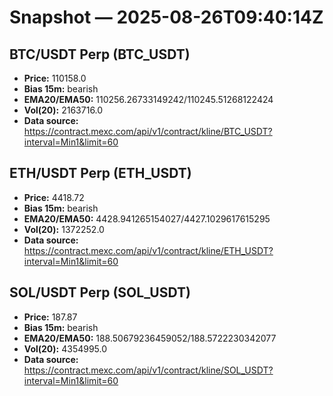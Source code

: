 # Snapshot — 2025-08-26T09:40:14Z

## BTC/USDT Perp (BTC_USDT)
- **Price:** 110158.0
- **Bias 15m:** bearish
- **EMA20/EMA50:** 110256.26733149242/110245.51268122424
- **Vol(20):** 2163716.0
- **Data source:** https://contract.mexc.com/api/v1/contract/kline/BTC_USDT?interval=Min1&limit=60

## ETH/USDT Perp (ETH_USDT)
- **Price:** 4418.72
- **Bias 15m:** bearish
- **EMA20/EMA50:** 4428.941265154027/4427.1029617615295
- **Vol(20):** 1372252.0
- **Data source:** https://contract.mexc.com/api/v1/contract/kline/ETH_USDT?interval=Min1&limit=60

## SOL/USDT Perp (SOL_USDT)
- **Price:** 187.87
- **Bias 15m:** bearish
- **EMA20/EMA50:** 188.50679236459052/188.5722230342077
- **Vol(20):** 4354995.0
- **Data source:** https://contract.mexc.com/api/v1/contract/kline/SOL_USDT?interval=Min1&limit=60
